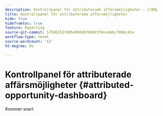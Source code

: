 ```yaml
---
description: Kontrollpanel för attributerade affärsmöjligheter - [!DNL Marketo Measure] - Produkt
title: Kontrollpanel för attributerade affärsmöjligheter
hide: true
hidefromtoc: true
feature: Reporting
source-git-commit: 5759615376954806d6f0682378ce4bbc786bc43a
workflow-type: tm+mt
source-wordcount: '12'
ht-degree: 0%

---
```


# Kontrollpanel för attributerade affärsmöjligheter {#attributed-opportunity-dashboard}

Kommer snart
